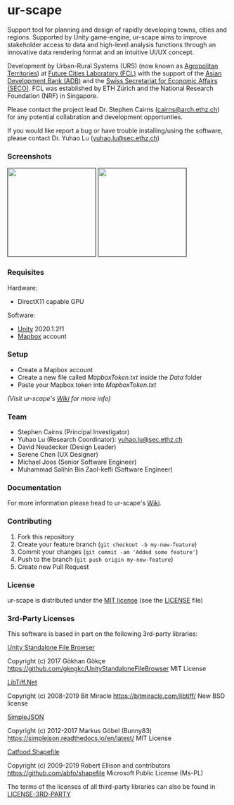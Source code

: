 # ur-scape

Support tool for planning and design of rapidly developing towns, cities and regions. Supported by Unity game-engine, ur-scape aims to improve stakeholder access to data and high-level analysis functions through an innovative data rendering format and an intuitive UI/UX concept. 

Development by Urban-Rural Systems (URS) (now known as [Agropolitan Territories](https://fcl.ethz.ch/research/food-and-territories/agropolitan-territories-of-monsoon-Asia.html)) at [Future Cities Laboratory (FCL)](https://fcl.ethz.ch/) with the support of the [Asian Development Bank (ADB)](https://www.adb.org/) and the [Swiss Secretariat for Economic Affairs (SECO)](http://www.seco.admin.ch). FCL was established by ETH Zürich and the National Research Foundation (NRF) in Singapore.

Please contact the project lead Dr. Stephen Cairns (cairns@arch.ethz.ch) for any potential collabration and development opportunties. 

If you would like report a bug or have trouble installing/using the software, please contact Dr. Yuhao Lu (yuhao.lu@sec.ethz.ch)

### Screenshots
<a  href="Screenshots/1.jpg">
<img src="Screenshots/1.jpg" height="200" alt="" border="1"/></a>
<a  href="Screenshots/2.jpg">
<img src="Screenshots/2.jpg" height="200" alt="" border="1"/></a>


### Requisites

Hardware:

* DirectX11 capable GPU

Software:

* [Unity](https://unity.com/) 2020.1.2f1
* [Mapbox](https://www.mapbox.com/) account


### Setup

 * Create a Mapbox account
 * Create a new file called *MapboxToken.txt* inside the *Data* folder
 * Paste your Mapbox token into *MapboxToken.txt*

*(Visit ur-scape's [Wiki](https://ur-scape.sec.sg/en/Installation/Mapbox_Setup) for more info)*


### Team

* Stephen Cairns (Principal Investigator)
* Yuhao Lu (Research Coordinator): yuhao.lu@sec.ethz.ch
* David Neudecker (Design Leader)
* Serene Chen (UX Designer)
* Michael Joos (Senior Software Engineer)<!--: joos@arch.ethz.ch-->
* Muhammad Salihin Bin Zaol-kefli (Software Engineer)


### Documentation

For more information please head to ur-scape's [Wiki](https://ur-scape.sec.sg/en/home).

### Contributing

1. Fork this repository
2. Create your feature branch (`git checkout -b my-new-feature`)
3. Commit your changes (`git commit -am 'Added some feature'`)
4. Push to the branch (`git push origin my-new-feature`)
5. Create new Pull Request

### License

ur-scape is distributed under the [MIT license](https://en.wikipedia.org/wiki/MIT_License) (see the [LICENSE](./LICENSE) file)


### 3rd-Party Licenses

This software is based in part on the following 3rd-party libraries:

[Unity Standalone File Browser](Assets/3rdParty/StandaloneFileBrowser/LICENSE.txt)
> 
Copyright (c) 2017 Gökhan Gökçe
https://github.com/gkngkc/UnityStandaloneFileBrowser
MIT License

[LibTiff.Net](Assets/3rdParty/LibTiff.NET/license.txt)
> 
Copyright (c) 2008-2019 Bit Miracle
https://bitmiracle.com/libtiff/
New BSD license

[SimpleJSON](Assets/3rdParty/SimpleJSON/LICENSE)
> 
Copyright (c) 2012-2017 Markus Göbel (Bunny83)
https://simplejson.readthedocs.io/en/latest/
MIT License

[Catfood.Shapefile](Assets/3rdParty/Catfood.Shapefile/LICENSE.txt)
> 
Copyright (c) 2009-2019 Robert Ellison and contributors
https://github.com/abfo/shapefile
Microsoft Public License (Ms-PL)

The terms of the licenses of all third-party libraries can also be found in [LICENSE-3RD-PARTY](./LICENSE-3RD-PARTY)
